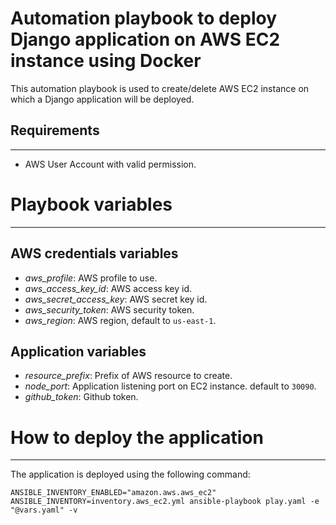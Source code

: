 # Automation playbook to deploy Django application on AWS EC2 instance using Docker

This automation playbook is used to create/delete AWS EC2 instance on which a Django application
will be deployed.

## Requirements

---

- AWS User Account with valid permission.

# Playbook variables

---

## AWS credentials variables

- _aws_profile_: AWS profile to use.
- _aws_access_key_id_: AWS access key id.
- _aws_secret_access_key_: AWS secret key id.
- _aws_security_token_: AWS security token.
- _aws_region_: AWS region, default to `us-east-1`.

## Application variables

- _resource_prefix_: Prefix of AWS resource to create.
- _node_port_: Application listening port on EC2 instance. default to `30090`.
- _github_token_: Github token.

# How to deploy the application

---

The application is deployed using the following command:

```shell
ANSIBLE_INVENTORY_ENABLED="amazon.aws.aws_ec2" ANSIBLE_INVENTORY=inventory.aws_ec2.yml ansible-playbook play.yaml -e "@vars.yaml" -v
```
